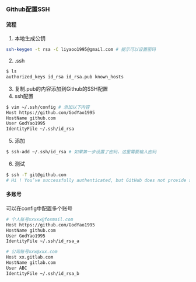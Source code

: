 ### Github配置SSH

#### 流程

1. 本地生成公钥

~~~bash
ssh-keygen -t rsa -C liyaoo1995@gmail.com # 提示可以设置密码
~~~

2. .ssh

~~~bash
$ ls
authorized_keys id_rsa id_rsa.pub known_hosts
~~~

3. 复制.pub的内容添加到Github的SSH配置
4. ssh配置 

~~~bash
$ vim ~/.ssh/config # 添加以下内容
Host https://github.com/GodYao1995
HostName github.com
User GodYao1995
IdentityFile ~/.ssh/id_rsa
~~~

5. 添加

~~~bash
$ ssh-add ~/.ssh/id_rsa	# 如果第一步设置了密码，这里需要输入密码
~~~

6. 测试

~~~bash
$ ssh -T git@github.com 
# Hi ! You’ve successfully authenticated, but GitHub does not provide shell access.
~~~

#### 多账号

可以在config中配置多个账号

~~~bash
# 个人账号xxxxx@foxmail.com
Host https://github.com/GodYao1995
HostName github.com
User GodYao1995
IdentityFile ~/.ssh/id_rsa_a

# 公司账号xxx@xxx.com
Host xx.gitlab.com
HostName gitlab.com
User ABC
IdentityFile ~/.ssh/id_rsa_b
~~~

